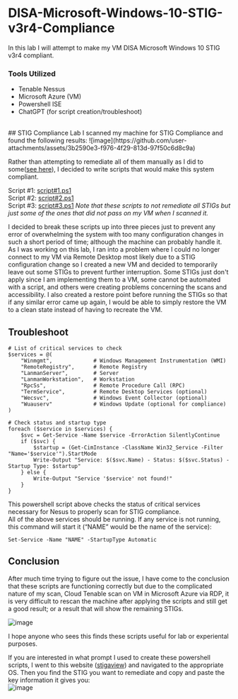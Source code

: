 # DISA-Microsoft-Windows-10-STIG-v3r4-Compliance
In this lab I will attempt to make my VM DISA Microsoft Windows 10 STIG v3r4 compliant.
### Tools Utilized
- Tenable Nessus
- Microsoft Azure (VM)
- Powershell ISE
- ChatGPT (for script creation/troubleshoot)
</br>
## STIG Compliance Lab
I scanned my machine for STIG Compliance and found the following results:
![image](https://github.com/user-attachments/assets/3b2590e3-f976-4f29-813d-97f50c6d8c9a)


Rather than attempting to remediate all of them manually as I did to some([see here](https://github.com/Jeremiah-Rojas/Jeremiah-Rojas/tree/main/STIGs)), I decided to write scripts that would make this system compliant.

Script #1: [script#1.ps1](https://github.com/Jeremiah-Rojas/DISA-Microsoft-Windows-10-STIG-v3r4-Compliance/blob/main/script%231.ps1)
</br>Script #2: [script#2.ps1](https://github.com/Jeremiah-Rojas/DISA-Microsoft-Windows-10-STIG-v3r4-Compliance/blob/main/script%232.ps1)
</br>Script #3: [script#3.ps1](https://github.com/Jeremiah-Rojas/DISA-Microsoft-Windows-10-STIG-v3r4-Compliance/blob/main/script%233.ps1)
_Note that these scripts to not remediate all STIGs but just some of the ones that did not pass on my VM when I scanned it._

I decided to break these scripts up into three pieces just to prevent any error of overwhelming the system with too many configuration changes in such a short period of time; although the machine can probably handle it.
As I was working on this lab, I ran into a problem where I could no longer connect to my VM via Remote Desktop most likely due to a STIG configuration change so I created a new VM and decided to temporarily leave out some STIGs to prevent further interruption. Some STIGs just don't apply since I am implementing them to a VM, some cannot be automated with a script, and others were creating problems concerning the scans and accessibility. I also created a restore point before running the STIGs so that if any similar error came up again, I would be able to simply restore the VM to a clean state instead of having to recreate the VM.

## Troubleshoot
```
# List of critical services to check
$services = @(
    "Winmgmt",             # Windows Management Instrumentation (WMI)
    "RemoteRegistry",      # Remote Registry
    "LanmanServer",        # Server
    "LanmanWorkstation",   # Workstation
    "RpcSs",               # Remote Procedure Call (RPC)
    "TermService",         # Remote Desktop Services (optional)
    "Wecsvc",              # Windows Event Collector (optional)
    "Wuauserv"             # Windows Update (optional for compliance)
)

# Check status and startup type
foreach ($service in $services) {
    $svc = Get-Service -Name $service -ErrorAction SilentlyContinue
    if ($svc) {
        $startup = (Get-CimInstance -ClassName Win32_Service -Filter "Name='$service'").StartMode
        Write-Output "Service: $($svc.Name) - Status: $($svc.Status) - Startup Type: $startup"
    } else {
        Write-Output "Service '$service' not found!"
    }
}
```
This powershell script above checks the status of critical services necessary for Nesus to properly scan for STIG compliance.
</br>All of the above services should be running. If any service is not running, this command will start it (“NAME” would be the name of the service):
```
Set-Service -Name "NAME" -StartupType Automatic
```

## Conclusion
After much time trying to figure out the issue, I have come to the conclusion that these scripts are functioning correctly but due to the complicated nature of my scan, Cloud Tenable scan on VM in Microsoft Azure via RDP, it is very difficult to rescan the machine after applying the scripts and still get a good result; or a result that will show the remaining STIGs. 

![image](https://github.com/user-attachments/assets/f03c4105-c630-45cf-9cf8-40e96e59bede)

I hope anyone who sees this finds these scripts useful for lab or experiental purposes.

If you are interested in what prompt I used to create these powershell scripts, I went to this website ([stigaview](https://stigaview.com/)) and navigated to the appropriate OS. Then you find the STIG you want to remediate and copy and paste the key information it gives you:</br>
![image](https://github.com/user-attachments/assets/b701ec36-dcc3-466e-8630-8d4b085f6333)
